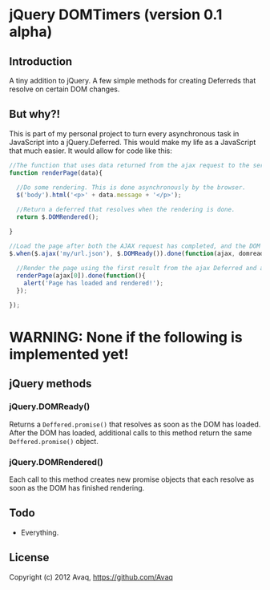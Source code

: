 # jQuery DOMTimers (version 0.1 alpha)

## Introduction

A tiny addition to jQuery. A few simple methods for creating Deferreds that resolve on certain DOM changes.

## But why?!

This is part of my personal project to turn every asynchronous task in JavaScript into a jQuery.Deferred.
This would make my life as a JavaScript that much easier. It would allow for code like this:

```js
//The function that uses data returned from the ajax request to the server to render a page.
function renderPage(data){
  
  //Do some rendering. This is done asynchronously by the browser.
  $('body').html('<p>' + data.message + '</p>');

  //Return a deferred that resolves when the rendering is done.
  return $.DOMRendered();

}

//Load the page after both the AJAX request has completed, and the DOM is ready.
$.when($.ajax('my/url.json'), $.DOMReady()).done(function(ajax, domready){
  
  //Render the page using the first result from the ajax Deferred and alert the user when we're all done.
  renderPage(ajax[0]).done(function(){
    alert('Page has loaded and rendered!');
  });

});
```

# **WARNING: None if the following is implemented yet!**

## jQuery methods

### jQuery.DOMReady()

Returns a `Deffered.promise()` that resolves as soon as the DOM has loaded. After the DOM has loaded, additional
calls to this method return the same `Deffered.promise()` object.

### jQuery.DOMRendered()

Each call to this method creates new promise objects that each resolve as soon as the DOM has finished rendering.

## Todo
 
- Everything.

## License

Copyright (c) 2012 Avaq, https://github.com/Avaq